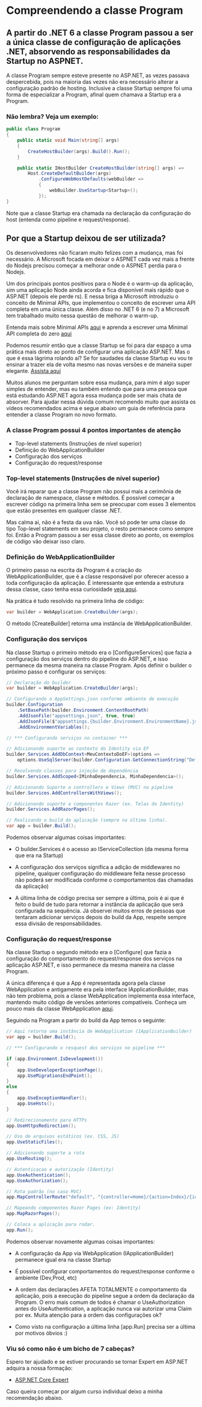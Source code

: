 # Compreendendo a classe Program

## A partir do .NET 6 a classe Program passou a ser a única classe de configuração de aplicações .NET, absorvendo as responsabilidades da Startup no ASPNET.

A classe Program sempre esteve presente no ASP.NET, as vezes passava despercebida, pois na maioria das vezes não era necessário alterar a configuração padrão de hosting. Inclusive a classe Startup sempre foi uma forma de especializar a Program, afinal quem chamava a Startup era a Program.

### Não lembra? Veja um exemplo:

```csharp
public class Program
{
    public static void Main(string[] args)
    {
        CreateHostBuilder(args).Build().Run();
    }

    public static IHostBuilder CreateHostBuilder(string[] args) =>
        Host.CreateDefaultBuilder(args)
            .ConfigureWebHostDefaults(webBuilder =>
            {
                webBuilder.UseStartup<Startup>();
            });
}
```

Note que a classe Startup era chamada na declaração da configuração do host (entenda como pipeline e request/response).

## Por que a Startup deixou de ser utilizada?

Os desenvolvedores não ficaram muito felizes com a mudança, mas foi necessário.  A Microsoft focada em deixar o ASPNET cada vez mais a frente do Nodejs precisou começar a melhorar onde o ASPNET perdia para o Nodejs.

Um dos principais pontos positivos para o Node é o warm-up da aplicação, sim uma aplicação Node ainda acorda e fica disponível mais rápido que o ASP.NET (depois ele perde rs). E nessa briga a Microsoft introduziu o conceito de Minimal APIs, que implementou o conceito de escrever uma API completa em uma única classe. Além disso no .NET 6 (e no 7) a Microsoft tem trabalhado muito nessa questão de melhorar o warm-up.

Entenda mais sobre Minimal APIs [aqui](https://www.youtube.com/watch?v=FWZhGFhpSLk) e aprenda a escrever uma Minimal API completa do zero [aqui](https://www.youtube.com/watch?v=aXayqUfSNvw)

Podemos resumir então que a classe Startup se foi para dar espaço a uma prática mais direto ao ponto de configurar uma aplicação ASP.NET.
Mas o que é essa lágrima rolando aí? Se for saudades da classe Startup eu vou te ensinar a trazer ela de volta mesmo nas novas versões e de maneira super elegante. [Assista aqui](https://www.youtube.com/watch?v=VgjHQvprRy0)

Muitos alunos me perguntam sobre essa mudança, para mim é algo super simples de entender, mas eu também entendo que para uma pessoa que está estudando ASP.NET agora essa mudança pode ser mais chata de absorver. Para ajudar nessa dúvida comum recomendo muito que assista os vídeos recomendados acima e segue abaixo um guia de referência para entender a classe Program no novo formato.

### A classe Program possui 4 pontos importantes de atenção

- Top-level statements (Instruções de nível superior)
- Definição do WebApplicationBuilder
- Configuração dos serviços
- Configuração do request/response

###  Top-level statements (Instruções de nível superior)

Você irá reparar que a classe Program não possui mais a cerimônia de declaração de namespace, classe e métodos. É possível começar a escrever código na primeira linha sem se preocupar com esses 3 elementos que estão presentes em qualquer classe .NET.

Mas calma ai, não é a festa da uva não. Você só pode ter uma classe do tipo Top-level statements em seu projeto, o resto permanece como sempre foi.
Então a Program passou a ser essa classe direto ao ponto, os exemplos de código vão deixar isso claro.

### Definição do WebApplicationBuilder

O primeiro passo na escrita da Program é a criação do WebApplicationBuilder, que é a classe responsável por oferecer acesso a toda configuração da aplicação. É interessante que entenda a estrutura dessa classe, caso tenha essa curiosidade [veja aqui](https://github.com/dotnet/aspnetcore/blob/313ee06a672385ede5d2c9a01d31a7d9d35a6340/src/DefaultBuilder/src/WebApplicationBuilder.cs).

Na prática é tudo resolvido na primeira linha de código:

```csharp
var builder = WebApplication.CreateBuilder(args);
```
O método [CreateBuilder] retorna uma instância de WebApplicationBuilder.

### Configuração dos serviços

Na classe Startup o primeiro método era o [ConfigureServices] que fazia a configuração dos serviços dentro do pipeline do ASP.NET, e isso permanece da mesma maneira na classe Program. Após definir o builder o próximo passo é configurar os serviços:

```csharp
// Declaração do builder
var builder = WebApplication.CreateBuilder(args);

// Configurando o AppSettings.json conforme ambiente de execução
builder.Configuration
    .SetBasePath(builder.Environment.ContentRootPath)
    .AddJsonFile("appsettings.json", true, true)
    .AddJsonFile($"appsettings.{builder.Environment.EnvironmentName}.json", true, true)
    .AddEnvironmentVariables();

// *** Configurando serviços no container ***

// Adicionando suporte ao contexto do Identity via EF
builder.Services.AddDbContext<MeuContextoDoEF>(options =>
    options.UseSqlServer(builder.Configuration.GetConnectionString("DefaultConnection")));

// Resolvendo classes para injeção de dependência
builder.Services.AddScoped<IMinhaDependencia, MinhaDependencia>();

// Adicionando Suporte a controllers e Views (MVC) no pipeline
builder.Services.AddControllersWithViews();

// Adicionando suporte a componentes Razor (ex. Telas do Identity)
builder.Services.AddRazorPages();

// Realizando o build da aplicação (sempre na última linha).
var app = builder.Build();
```
Podemos observar algumas coisas importantes:

- O builder.Services é o acesso ao IServiceCollection (da mesma forma que era na Startup)

- A configuração dos serviços significa a adição de middlewares no pipeline, qualquer configuração do middleware feita nesse processo não poderá ser modificada conforme o comportamentos das chamadas da aplicação)

- A última linha de código precisa ser sempre a última, pois é ai que é feito o build de tudo para retornar a instância da aplicação que será configurada na sequência. Já observei muitos erros de pessoas que tentaram adicionar serviços depois do build da App, respeite sempre essa divisão de responsabilidades.

### Configuração do request/response

Na classe Startup o segundo método era o [Configure] que fazia a configuração do comportamento do request/response dos serviços na aplicação ASP.NET, e isso permanece da mesma maneira na classe Program. 

A única diferença é que a App é representada agora pela classe WebApplication e antigamente era pela interface IApplicationBuilder, mas não tem problema, pois a classe WebApplication implementa essa interface, mantendo muito código de versões anteriores compatíveis. Conheça um pouco mais da classe WebApplication [aqui](https://github.com/dotnet/aspnetcore/blob/f08285d0b6918fbb2b485d97f4e411dc9ea9a94f/src/DefaultBuilder/src/WebApplication.cs).

Seguindo na Program a partir do build da App temos o seguinte:

```csharp
// Aqui retorna uma instância de WebApplication (IApplicationBuilder)
var app = builder.Build();

// *** Configurando o resquest dos serviços no pipeline *** 

if (app.Environment.IsDevelopment())
{
    app.UseDeveloperExceptionPage();
    app.UseMigrationsEndPoint();
}
else
{
    app.UseExceptionHandler();
    app.UseHsts();
}

// Redirecionamento para HTTPs
app.UseHttpsRedirection();

// Uso de arquivos estáticos (ex. CSS, JS)
app.UseStaticFiles();

// Adicionando suporte a rota
app.UseRouting();

// Autenticacao e autorização (Identity)
app.UseAuthentication();
app.UseAuthorization();

// Rota padrão (no caso MVC)
app.MapControllerRoute("default", "{controller=Home}/{action=Index}/{id?}");

// Mapeando componentes Razor Pages (ex: Identity)
app.MapRazorPages();

// Coloca a aplicação para rodar.
app.Run();
```

Podemos observar novamente algumas coisas importantes:

- A configuração da App via WebApplication (IApplicationBuilder) permanece igual era na classe Startup

- É possível configurar comportamentos do request/response conforme o ambiente (Dev,Prod, etc)

- A ordem das declarações AFETA TOTALMENTE o comportamento da aplicação, pois a execução do pipeline segue a ordem da declaração da Program. O erro mais comum de todos é chamar o UseAuthorization antes do UseAuthentication, a aplicação nunca vai autorizar uma Claim por ex. Muita atenção para a ordem das configurações ok?

- Como visto na configuração a última linha [app.Run] precisa ser a última por motivos óbvios :)

### Viu só como não é um bicho de 7 cabeças?

Espero ter ajudado e se estiver procurando se tornar Expert em ASP.NET adquira a nossa formação:

- [ASP.NET Core Expert](https://desenvolvedor.io/formacao/asp-net-core-expert)

Caso queira começar por algum curso individual deixo a minha recomendação abaixo.
